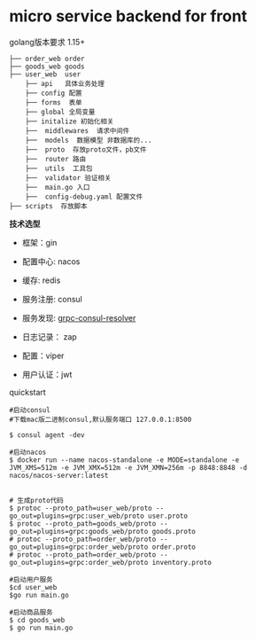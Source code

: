 
# micro service  backend for front 


golang版本要求 1.15+

```
├── order_web order
├── goods_web goods
├── user_web  user
    ├── api   具体业务处理
    ├── config 配置
    ├── forms  表单
    ├── global 全局变量
    ├── initalize 初始化相关
    ├──  middlewares  请求中间件
    ├──  models  数据模型 非数据库的...
    ├──  proto  存放proto文件，pb文件
    ├──  router 路由
    ├──  utils  工具包
    ├──  validator 验证相关
    ├──  main.go 入口
    ├──  config-debug.yaml 配置文件 
├── scripts  存放脚本

```


**技术选型**

- 框架：gin

- 配置中心: nacos

- 缓存: redis

- 服务注册: consul

- 服务发现: [grpc-consul-resolver](https://github.com/mbobakov/grpc-consul-resolver)

- 日志记录： zap

- 配置：viper 

- 用户认证：jwt 



quickstart 

```shell 
#启动consul
#下载mac版二进制consul,默认服务端口 127.0.0.1:8500

$ consul agent -dev

#启动nacos 
$ docker run --name nacos-standalone -e MODE=standalone -e JVM_XMS=512m -e JVM_XMX=512m -e JVM_XMN=256m -p 8848:8848 -d nacos/nacos-server:latest


# 生成proto代码
$ protoc --proto_path=user_web/proto --go_out=plugins=grpc:user_web/proto user.proto
$ protoc --proto_path=goods_web/proto --go_out=plugins=grpc:goods_web/proto goods.proto
# protoc --proto_path=order_web/proto --go_out=plugins=grpc:order_web/proto order.proto
# protoc --proto_path=order_web/proto --go_out=plugins=grpc:order_web/proto inventory.proto

#启动用户服务
$cd user_web
$go run main.go

#启动商品服务
$ cd goods_web
$ go run main.go 
```



